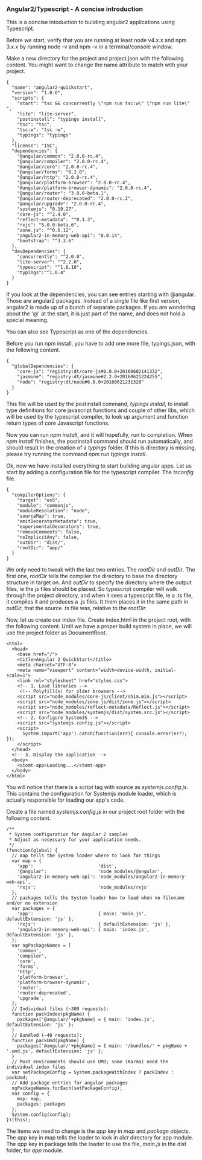 ### Angular2/Typescript - A concise introduction

This is a concise intoduction to buliding angular2 applications
using Typescript.

Before we start, verify that you are running at least node v4.x.x
and npm 3.x.x by running node -v and npm -v in a terminal/console window. 

Make a new directory for the project and project.json with the following
content. You might want to change the name attribute to match with your
project.

    {
      "name": "angular2-quickstart",
      "version": "1.0.0",
      "scripts": {
        "start": "tsc && concurrently \"npm run tsc:w\" \"npm run lite\" ",
        "lite": "lite-server",
        "postinstall": "typings install",
        "tsc": "tsc",
        "tsc:w": "tsc -w",
        "typings": "typings"
      },
      "license": "ISC",
      "dependencies": {
        "@angular/common": "2.0.0-rc.4",
        "@angular/compiler": "2.0.0-rc.4",
        "@angular/core": "2.0.0-rc.4",
        "@angular/forms": "0.2.0",
        "@angular/http": "2.0.0-rc.4",
        "@angular/platform-browser": "2.0.0-rc.4",
        "@angular/platform-browser-dynamic": "2.0.0-rc.4",
        "@angular/router": "3.0.0-beta.1",
        "@angular/router-deprecated": "2.0.0-rc.2",
        "@angular/upgrade": "2.0.0-rc.4",
        "systemjs": "0.19.27",
        "core-js": "^2.4.0",
        "reflect-metadata": "^0.1.3",
        "rxjs": "5.0.0-beta.6",
        "zone.js": "^0.6.12",
        "angular2-in-memory-web-api": "0.0.14",
        "bootstrap": "^3.3.6"
      },
      "devDependencies": {
        "concurrently": "^2.0.0",
        "lite-server": "^2.2.0",
        "typescript": "^1.8.10",
        "typings":"^1.0.4"
      }
    }

If you look at the dependencies, you can see entries starting with @angular. Those are
angular2 packages. Instead of a single file like first version, angular2 is made up of
a bunch of separate packages. If you are wondering about the '@' at the start, it is just
part of the name, and does not hold a special meaning.

You can also see Typescript as one of the dependencies.

Before you run npm install, you have to add one more file, typings.json, with the
following content.

    {
      "globalDependencies": {
        "core-js": "registry:dt/core-js#0.0.0+20160602141332",
        "jasmine": "registry:dt/jasmine#2.2.0+20160621224255",
        "node": "registry:dt/node#6.0.0+20160621231320"
      }
    }

This file will be used by the postinstall command, <i>typings install</i>, to install type definitions
for core javascript functions and couple of other libs, which will be used by the
typescript compiler, to look up argument and function return types of core Javascript
functions.

Now you can run <i>npm install</i>, and it will hopefully, run to completion. 
When <i>npm install</i> finishes, the postinstall command should run automatically,
and should result in the creation of a <i>typings</i> folder. If this is directory
is missing, please try running the command <i>npm run typings install</i>.

Ok, now we have installed everything to start building angular apps. Let us start
by adding a configuration file for the typescript compiler. The <i>tsconfig</i> file.

    {
      "compilerOptions": {
        "target": "es5",
        "module": "commonjs",
        "moduleResolution": "node",
        "sourceMap": true,
        "emitDecoratorMetadata": true,
        "experimentalDecorators": true,
        "removeComments": false,
        "noImplicitAny": false,
        "outDir": "dist/",
        "rootDir": "app/"
      }
    }

We only need to tweak with the last two entries. The <i>rootDir</i> and <i>outDir</i>.
The first one, <i>rootDir</i> tells the compiler the directory to base the directory
structure in target on. And <i>outDir</i> to specify the directory where the output files, ie the
js files should be placed. So typescript compiler will walk through the project directory,
and when it sees a typescript file, ie a .ts file, it compiles it and produces a .js files.
It them places it in the same path in <i>outDir</i>, that the source .ts file was, relative to the
<i>rootDir</i>.

Now, let us create our index file. Create index.html in the project root, with the following content.
Until we have a proper build system in place, we will use the project folder as DocumentRoot.

    <html>
      <head>
        <base href="/">
        <title>Angular 2 QuickStart</title>
        <meta charset="UTF-8">
        <meta name="viewport" content="width=device-width, initial-scale=1">
        <link rel="stylesheet" href="styles.css">
        <!-- 1. Load libraries -->
         <!-- Polyfill(s) for older browsers -->
        <script src="node_modules/core-js/client/shim.min.js"></script>
        <script src="node_modules/zone.js/dist/zone.js"></script>
        <script src="node_modules/reflect-metadata/Reflect.js"></script>
        <script src="node_modules/systemjs/dist/system.src.js"></script>
        <!-- 2. Configure SystemJS -->
        <script src="systemjs.config.js"></script>
        <script>
          System.import('app').catch(function(err){ console.error(err); });
        </script>
      </head>
      <!-- 3. Display the application -->
      <body>
        <stomt-app>Loading...</stomt-app>
      </body>
    </html>
    
You will notice that there is a script tag with source as <i>systemjs.config.js</i>.
This contains the configuration for Systemjs module loader, which is actually responsible for loading
our app's code.

Create a file named <i>systemjs.config.js</i> in our project root folder with the following content.
    
    /**
     * System configuration for Angular 2 samples
     * Adjust as necessary for your application needs.
     */
    (function(global) {
      // map tells the System loader where to look for things
      var map = {
        'app':                        'dist',
        '@angular':                   'node_modules/@angular',
        'angular2-in-memory-web-api': 'node_modules/angular2-in-memory-web-api',
        'rxjs':                       'node_modules/rxjs'
      };
      // packages tells the System loader how to load when no filename and/or no extension
      var packages = {
        'app':                        { main: 'main.js',  defaultExtension: 'js' },
        'rxjs':                       { defaultExtension: 'js' },
        'angular2-in-memory-web-api': { main: 'index.js', defaultExtension: 'js' },
      };
      var ngPackageNames = [
        'common',
        'compiler',
        'core',
        'forms',
        'http',
        'platform-browser',
        'platform-browser-dynamic',
        'router',
        'router-deprecated',
        'upgrade',
      ];
      // Individual files (~300 requests):
      function packIndex(pkgName) {
        packages['@angular/'+pkgName] = { main: 'index.js', defaultExtension: 'js' };
      }
      // Bundled (~40 requests):
      function packUmd(pkgName) {
        packages['@angular/'+pkgName] = { main: '/bundles/' + pkgName + '.umd.js', defaultExtension: 'js' };
      }
      // Most environments should use UMD; some (Karma) need the individual index files
      var setPackageConfig = System.packageWithIndex ? packIndex : packUmd;
      // Add package entries for angular packages
      ngPackageNames.forEach(setPackageConfig);
      var config = {
        map: map,
        packages: packages
      };
      System.config(config);
    })(this);

The items we need to change is the <i>app</i> key in <i>map</i> and <i>package</i> objects.
The <i>app</i> key in map tells the loader to look in <i>dict</i> directory for app module.
The <i>app</i> key in package tells the loader to use the file, <i>main.js</i> in the dist folder,
for <i>app</i> module.
